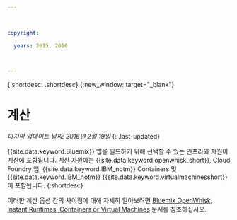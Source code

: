 ```yaml
---

 

copyright:

  years: 2015, 2016

 

---
```


{:shortdesc: .shortdesc} 
{:new_window: target="_blank"}

# 계산
*마지막 업데이트 날짜: 2016년 2월 19일*
{: .last-updated}

{{site.data.keyword.Bluemix}} 앱을 빌드하기 위해 선택할 수 있는 인프라와 자원이 계산에 포함됩니다. 계산 자원에는 {{site.data.keyword.openwhisk_short}}, Cloud Foundry 앱, {{site.data.keyword.IBM_notm}} Containers 및 {{site.data.keyword.IBM_notm}} {{site.data.keyword.virtualmachinesshort}}이 포함됩니다.
{:shortdesc}

이러한 계산 옵션 간의 차이점에 대해 자세히 알아보려면 [Bluemix OpenWhisk, Instant Runtimes, Containers or Virtual Machines](https://developer.ibm.com/bluemix/2015/08/05/bluemix-instant-runtimes-containers-or-virtual-machines/) 문서를 참조하십시오.
